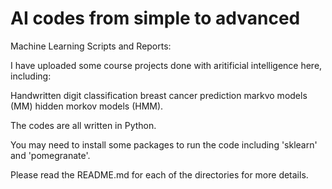 # AI codes from simple to advanced

Machine Learning Scripts and Reports:

I have uploaded some course projects done with aritificial intelligence here, including: 

  Handwritten digit classification
  breast cancer prediction
  markvo models (MM) 
  hidden morkov models (HMM).

The codes are all  written in Python. 

You may need to install some packages to run the code including 'sklearn' and 'pomegranate'.

Please read the README.md for each of the directories for more details.
